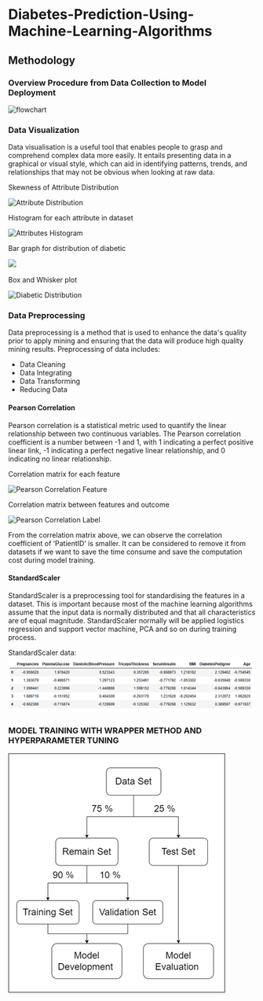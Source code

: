 # Diabetes-Prediction-Using-Machine-Learning-Algorithms

## Methodology

### Overview Procedure from Data Collection to Model Deployment

![flowchart](/images/overview_procedure)

### Data Visualization

Data visualisation is a useful tool that enables people to grasp and comprehend complex data more easily. It entails presenting data in a graphical or visual style, which can aid in identifying patterns, trends, and relationships that may not be obvious when looking at raw data.

Skewness of Attribute Distribution

![Attribute Distribution](/images/attribute_distribution)

Histogram for each attribute in dataset

![Attributes Histogram](/images/attributes_histogram)

Bar graph for distribution of diabetic

![](/images/diabetic_distribution)

Box and Whisker plot

![Diabetic Distribution](/images/box_whisker)

### Data Preprocessing

Data preprocessing is a method that is used to enhance the data's quality prior to apply mining and ensuring that the data will produce high quality mining results.
Preprocessing of data includes:
* Data Cleaning
* Data Integrating
* Data Transforming
* Reducing Data

#### Pearson Correlation 

Pearson correlation is a statistical metric used to quantify the linear relationship between two continuous variables. The Pearson correlation coefficient is a number between -1 and 1, with 1 indicating a perfect positive linear link, -1 indicating a perfect negative linear relationship, and 0 indicating no linear relationship.

Correlation matrix for each feature

![Pearson Correlation Feature](/images/pearson_correlation_feature)

Correlation matrix between features and outcome

![Pearson Correlation Label](/images/pearson_correlation_outcome)

From the correlation matrix above, we can observe the correlation coefficient of ‘PatientID’ is smaller. It can be considered to remove it from datasets if we want to save the time consume and save the computation cost during model training.

#### StandardScaler 

StandardScaler is a preprocessing tool for standardising the features in a dataset. This is important because most of the machine learning algorithms assume that the input data is normally distributed and that all characteristics are of equal magnitude. StandardScaler normally will be applied logistics regression and support vector machine, PCA and so on during training process.

StandardScaler data: </br>
![StandardScaler Data](/images/standard_scaler.png)

### MODEL TRAINING WITH WRAPPER METHOD AND HYPERPARAMETER TUNING

![Data Weightage](/images/data_weightage.png)




